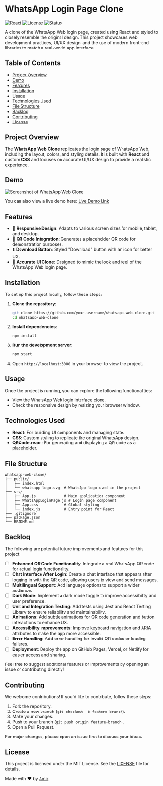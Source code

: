 # WhatsApp Login Page Clone

![React](https://img.shields.io/badge/React-18.2.0-blue)
![License](https://img.shields.io/badge/License-MIT-green)
![Status](https://img.shields.io/badge/Status-Complete-brightgreen)

A clone of the WhatsApp Web login page, created using React and styled to closely resemble the original design. This project showcases web development practices, UI/UX design, and the use of modern front-end libraries to match a real-world app interface.

## Table of Contents

- [Project Overview](#project-overview)
- [Demo](#demo)
- [Features](#features)
- [Installation](#installation)
- [Usage](#usage)
- [Technologies Used](#technologies-used)
- [File Structure](#file-structure)
- [Backlog](#backlog)
- [Contributing](#contributing)
- [License](#license)

## Project Overview

The **WhatsApp Web Clone** replicates the login page of WhatsApp Web, including the layout, colors, and styling details. It is built with **React** and custom **CSS** and focuses on accurate UI/UX design to provide a realistic experience.

## Demo

![Screenshot of WhatsApp Web Clone](https://github.com/AmirHaytham/whatsapp-login-page/blob/main/screenshots/Login.png)

You can also view a live demo here: [Live Demo Link](https://your-demo-link.com)

## Features

- 📱 **Responsive Design**: Adapts to various screen sizes for mobile, tablet, and desktop.
- 📸 **QR Code Integration**: Generates a placeholder QR code for demonstration purposes.
- ⬇️ **Download Button**: Styled "Download" button with an icon for better UX.
- 🎨 **Accurate UI Clone**: Designed to mimic the look and feel of the WhatsApp Web login page.

## Installation

To set up this project locally, follow these steps:

1. **Clone the repository**:
   ```bash
   git clone https://github.com/your-username/whatsapp-web-clone.git
   cd whatsapp-web-clone
   ```

2. **Install dependencies**:
   ```bash
   npm install
   ```

3. **Run the development server**:
   ```bash
   npm start
   ```

4. Open `http://localhost:3000` in your browser to view the project.

## Usage

Once the project is running, you can explore the following functionalities:

- View the WhatsApp Web login interface clone.
- Check the responsive design by resizing your browser window.

## Technologies Used

- **React**: For building UI components and managing state.
- **CSS**: Custom styling to replicate the original WhatsApp design.
- **QRCode.react**: For generating and displaying a QR code as a placeholder.

## File Structure

```
whatsapp-web-clone/
├── public/
│   ├── index.html
│   └── whatsapp-logo.svg  # WhatsApp logo used in the project
├── src/
│   ├── App.js             # Main application component
│   ├── WhatsAppLoginPage.js # Login page component
│   ├── App.css            # Global styling
│   └── index.js           # Entry point for React
├── .gitignore
├── package.json
└── README.md
```
## Backlog

The following are potential future improvements and features for this project:

- [ ] **Enhanced QR Code Functionality**: Integrate a real WhatsApp QR code for actual login functionality.
- [ ] **Chat Interface After Login**: Create a chat interface that appears after logging in with the QR code, allowing users to view and send messages.
- [ ] **Multilingual Support**: Add language options to support a wider audience.
- [ ] **Dark Mode**: Implement a dark mode toggle to improve accessibility and user preference.
- [ ] **Unit and Integration Testing**: Add tests using Jest and React Testing Library to ensure reliability and maintainability.
- [ ] **Animations**: Add subtle animations for QR code generation and button interactions to enhance UX.
- [ ] **Accessibility Improvements**: Improve keyboard navigation and ARIA attributes to make the app more accessible.
- [ ] **Error Handling**: Add error handling for invalid QR codes or loading failures.
- [ ] **Deployment**: Deploy the app on GitHub Pages, Vercel, or Netlify for easier access and sharing.

Feel free to suggest additional features or improvements by opening an issue or contributing directly!

## Contributing

We welcome contributions! If you'd like to contribute, follow these steps:

1. Fork the repository.
2. Create a new branch (`git checkout -b feature-branch`).
3. Make your changes.
4. Push to your branch (`git push origin feature-branch`).
5. Open a Pull Request.

For major changes, please open an issue first to discuss your ideas.

## License

This project is licensed under the MIT License. See the [LICENSE](LICENSE) file for details.

Made with ❤️ by [Amir](https://github.com/AmirHaytham)
